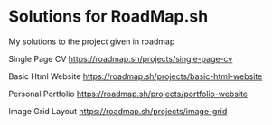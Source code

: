 # Solutions for RoadMap.sh

My solutions to the project given in roadmap

Single Page CV
https://roadmap.sh/projects/single-page-cv

Basic Html Website
https://roadmap.sh/projects/basic-html-website

Personal Portfolio
https://roadmap.sh/projects/portfolio-website

Image Grid Layout
https://roadmap.sh/projects/image-grid
